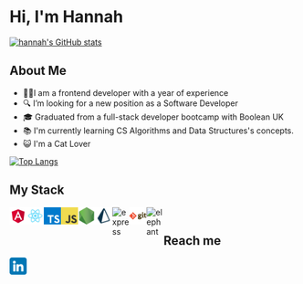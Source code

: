 # Hi, I'm Hannah
[![hannah's GitHub stats](https://github-readme-stats.vercel.app/api?username=hannah68&hide=stars,contribs&count_private=true&show_icons=true&theme=cobalt&include_all_commits)](https://github.com/hannah68/github-readme-stats) 


## About Me 
- :woman_technologist:I am a frontend developer with a year of experience
- :mag: I’m looking for a new position as a Software Developer
- :mortar_board: Graduated from a full-stack developer bootcamp with Boolean UK
- :books: I'm currently learning CS Algorithms and Data Structures's concepts.
- 😺 I'm a Cat Lover 


[![Top Langs](https://github-readme-stats.vercel.app/api/top-langs/?username=hannah68&langs_count=8&layout=compact&theme=cobalt)](https://github.com/hannah68/github-readme-stats)


## My Stack
<img align="left" alt="html" width="30px" src="https://raw.githubusercontent.com/github/explore/80688e429a7d4ef2fca1e82350fe8e3517d3494d/topics/angular/angular.png"/>
<img align="left" alt="react" width="30px" src="https://raw.githubusercontent.com/github/explore/80688e429a7d4ef2fca1e82350fe8e3517d3494d/topics/react/react.png"/>
<img align="left" alt="typescript" width="30px" src="https://raw.githubusercontent.com/github/explore/80688e429a7d4ef2fca1e82350fe8e3517d3494d/topics/typescript/typescript.png"/>
<img align="left" alt="js" width="30px" src="https://raw.githubusercontent.com/github/explore/80688e429a7d4ef2fca1e82350fe8e3517d3494d/topics/javascript/javascript.png"/>
<img align="left" alt="node" width="30px" src="https://raw.githubusercontent.com/github/explore/80688e429a7d4ef2fca1e82350fe8e3517d3494d/topics/nodejs/nodejs.png"/>
<img align="left" alt="prisma" width="30px" src="https://raw.githubusercontent.com/vscode-icons/vscode-icons/3df43eb5a6dc932719159aa98d33d082cd1cceb0/icons/file_type_light_prisma.svg"/>
<img align="left" alt="express" width="30px" src="https://camo.githubusercontent.com/414133f161b78f61a2452120d5f81ea7ef13a6fcf0ac359382e1e012de4e874c/68747470733a2f2f7777772e766563746f726c6f676f2e7a6f6e652f6c6f676f732f657870726573736a732f657870726573736a732d69636f6e2e737667"/>
<img align="left" alt="typescript" width="30px" src="https://raw.githubusercontent.com/github/explore/80688e429a7d4ef2fca1e82350fe8e3517d3494d/topics/git/git.png"/>
<img align="left" alt="elephant" width="30px" src="https://camo.githubusercontent.com/53545009f2b8643a3315490d99941d924e108dc8a4ea21bf835f5f0b7c0e54da/68747470733a2f2f7777772e766563746f726c6f676f2e7a6f6e652f6c6f676f732f706f737467726573716c2f706f737467726573716c2d69636f6e2e737667"/><br>


## Reach me
<a href="https://www.linkedin.com/in/reihaneh-naderi-58b136112/">
  <img src="linkedin.png" width="30px" target="_blank"/>
</a>




